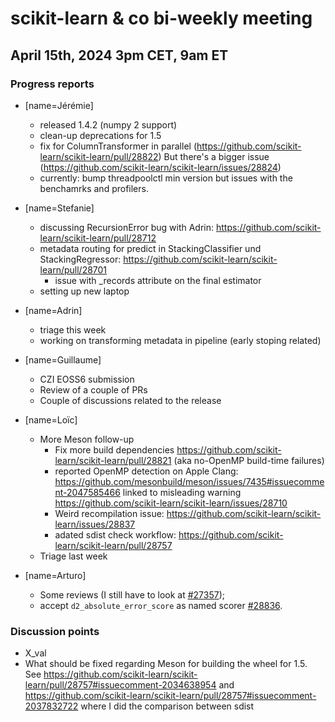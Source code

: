 # scikit-learn & co bi-weekly meeting

## April 15th, 2024 3pm CET, 9am ET

### Progress reports

- [name=Jérémie]
    - released 1.4.2 (numpy 2 support)
    - clean-up deprecations for 1.5
    - fix for ColumnTransformer in parallel (https://github.com/scikit-learn/scikit-learn/pull/28822)
      But there's a bigger issue (https://github.com/scikit-learn/scikit-learn/issues/28824)
    - currently: bump threadpoolctl min version but issues with the benchamrks and profilers.

- [name=Stefanie]
    - discussing RecursionError bug with Adrin: https://github.com/scikit-learn/scikit-learn/pull/28712
    - metadata routing for predict in StackingClassifier und StackingRegressor: https://github.com/scikit-learn/scikit-learn/pull/28701
        - issue with _records attribute on the final estimator
    - setting up new laptop

- [name=Adrin]
    - triage this week
    - working on transforming metadata in pipeline (early stoping related)

- [name=Guillaume]
    - CZI EOSS6 submission
    - Review of a couple of PRs
    - Couple of discussions related to the release

- [name=Loïc]
    + More Meson follow-up
      - Fix more build dependencies https://github.com/scikit-learn/scikit-learn/pull/28821 (aka no-OpenMP build-time failures)
      - reported OpenMP detection on Apple Clang: https://github.com/mesonbuild/meson/issues/7435#issuecomment-2047585466 linked to misleading warning https://github.com/scikit-learn/scikit-learn/issues/28710
      - Weird recompilation issue: https://github.com/scikit-learn/scikit-learn/issues/28837
      - adated sdist check workflow: https://github.com/scikit-learn/scikit-learn/pull/28757
    + Triage last week

- [name=Arturo]
    - Some reviews (I still have to look at [#27357](https://github.com/scikit-learn/scikit-learn/pull/27357));
    - accept `d2_absolute_error_score` as named scorer [#28836](https://github.com/scikit-learn/scikit-learn/pull/28836).

### Discussion points

- X_val
- What should be fixed regarding Meson for building the wheel for 1.5. See https://github.com/scikit-learn/scikit-learn/pull/28757#issuecomment-2034638954 and https://github.com/scikit-learn/scikit-learn/pull/28757#issuecomment-2037832722 where I did the comparison between sdist